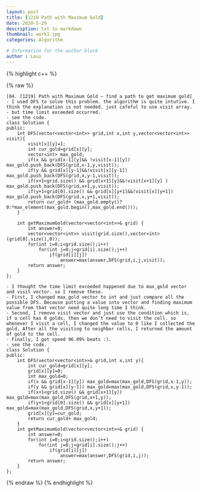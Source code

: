 ```yaml
---
layout: post
title: [1219 Path with Maximum Gold]
date: 2020-5-29
description: txt to markdown
thumbnail: work1.jpg
categories: Algorithm

# Information for the author block
author : Loui
---
```


{% highlight c++ %}

{% raw %}

	﻿[84. [1219] Path with Maximum Gold – find a path to get maximum gold]
	- I used DFS to solve this problem. the algorithm is quite intutive. I think the explanation is not needed. just cafeful to use visit array.
	- but time limit exceeded occurred.
	- see the code.
	class Solution {
	public:
	    int DFS(vector<vector<int>> grid,int x,int y,vector<vector<int>> visit){
	        visit[x][y]=1;
	        int cur_gold=grid[x][y];
	        vector<int> max_gold;
	        if(x && grid[x-1][y]&& !visit[x-1][y]) max_gold.push_back(DFS(grid,x-1,y,visit));
	        if(y && grid[x][y-1]&&!visit[x][y-1]) max_gold.push_back(DFS(grid,x,y-1,visit));
	        if(x+1<grid.size() && grid[x+1][y]&&!visit[x+1][y] ) max_gold.push_back(DFS(grid,x+1,y,visit));
	        if(y+1<grid[0].size() && grid[x][y+1]&&!visit[x][y+1]) max_gold.push_back(DFS(grid,x,y+1,visit));
	        return cur_gold+ (max_gold.empty()? 0:*max_element(max_gold.begin(),max_gold.end()));
	    }
	    
	    int getMaximumGold(vector<vector<int>>& grid) {
	        int answer=0;
	        vector<vector<int>> visit(grid.size(),vector<int>(grid[0].size(),0));
	        for(int i=0;i<grid.size();i++)
	            for(int j=0;j<grid[i].size();j++)
	                if(grid[i][j])
	                    answer=max(answer,DFS(grid,i,j,visit));
	        return answer;
	    }
	};
	
	- I thought the time limit exceeded happened due to max_gold vector and visit vector. so I remove these.
	- First, I changed max_gold vector to int and just compare all the possible DFS. Because putting a value into vector and finding maximum value from that vector need quite long time I think.
	- Second, I remove visit vector and just use the condition which is, if a cell has 0 golds, then we don’t need to visit the cell. so whenever I visit a cell, I changed the value to 0 like I collected the gold. After all the visiting to neighbor cells, I returned the amount of gold to the cell.
	- Finally, I got speed 96.09% beats :).
	- see the code.
	class Solution {
	public:
	    int DFS(vector<vector<int>>& grid,int x,int y){
	        int cur_gold=grid[x][y];
	        grid[x][y]=0;
	        int max_gold=0;
	        if(x && grid[x-1][y]) max_gold=max(max_gold,DFS(grid,x-1,y));
	        if(y && grid[x][y-1]) max_gold=max(max_gold,DFS(grid,x,y-1));
	        if(x+1<grid.size() && grid[x+1][y]) max_gold=max(max_gold,DFS(grid,x+1,y));
	        if(y+1<grid[0].size() && grid[x][y+1]) max_gold=max(max_gold,DFS(grid,x,y+1));
	        grid[x][y]=cur_gold;
	        return cur_gold+ max_gold;
	    }
	    int getMaximumGold(vector<vector<int>>& grid) {
	        int answer=0;
	        for(int i=0;i<grid.size();i++)
	            for(int j=0;j<grid[i].size();j++)
	                if(grid[i][j])
	                    answer=max(answer,DFS(grid,i,j));
	        return answer;
	    }
	};
	
{% endraw %}
{% endhighlight %}

